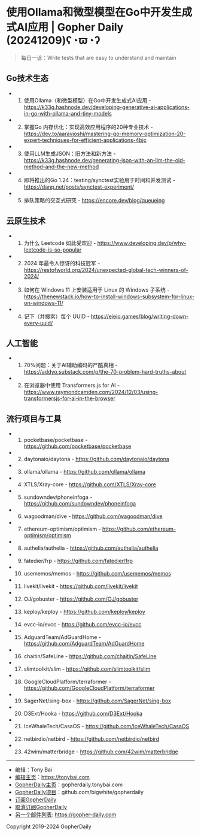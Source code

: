 # 使用Ollama和微型模型在Go中开发生成式AI应用 | Gopher Daily (20241209)ʕ◔ϖ◔ʔ

>每日一谚：Write tests that are easy to understand and maintain

## Go技术生态


- 1. 使用Ollama（和微型模型）在Go中开发生成式AI应用 - https://k33g.hashnode.dev/developing-generative-ai-applications-in-go-with-ollama-and-tiny-models

- 2. 掌握Go 内存优化：实现高效应用程序的20种专业技术 - https://dev.to/aaravjoshi/mastering-go-memory-optimization-20-expert-techniques-for-efficient-applications-4bjc

- 3. 使用LLM生成JSON：旧方法和新方法 - https://k33g.hashnode.dev/generating-json-with-an-llm-the-old-method-and-the-new-method

- 4. 即将推出的Go 1.24：testing/synctest实验用于时间和并发测试 - https://danp.net/posts/synctest-experiment/

- 5. 排队策略的交互式研究 - https://encore.dev/blog/queueing


## 云原生技术


- 1. 为什么 Leetcode 如此受欢迎 - https://www.developing.dev/p/why-leetcode-is-so-popular

- 2. 2024 年最令人惊讶的科技冠军 - https://restofworld.org/2024/unexpected-global-tech-winners-of-2024/

- 3. 如何在 Windows 11 上安装适用于 Linux 的 Windows 子系统 - https://thenewstack.io/how-to-install-windows-subsystem-for-linux-on-windows-11/

- 4. 记下（并搜索）每个 UUID - https://eieio.games/blog/writing-down-every-uuid/


## 人工智能


- 1. 70%问题：关于AI辅助编码的严酷真相 - https://addyo.substack.com/p/the-70-problem-hard-truths-about

- 2. 在浏览器中使用 Transformers.js for AI - https://www.raymondcamden.com/2024/12/03/using-transformersjs-for-ai-in-the-browser


## 流行项目与工具


- 1. pocketbase/pocketbase - https://github.com/pocketbase/pocketbase

- 2. daytonaio/daytona - https://github.com/daytonaio/daytona

- 3. ollama/ollama - https://github.com/ollama/ollama

- 4. XTLS/Xray-core - https://github.com/XTLS/Xray-core

- 5. sundowndev/phoneinfoga - https://github.com/sundowndev/phoneinfoga

- 6. wagoodman/dive - https://github.com/wagoodman/dive

- 7. ethereum-optimism/optimism - https://github.com/ethereum-optimism/optimism

- 8. authelia/authelia - https://github.com/authelia/authelia

- 9. fatedier/frp - https://github.com/fatedier/frp

- 10. usememos/memos - https://github.com/usememos/memos

- 11. livekit/livekit - https://github.com/livekit/livekit

- 12. OJ/gobuster - https://github.com/OJ/gobuster

- 13. keploy/keploy - https://github.com/keploy/keploy

- 14. evcc-io/evcc - https://github.com/evcc-io/evcc

- 15. AdguardTeam/AdGuardHome - https://github.com/AdguardTeam/AdGuardHome

- 16. chaitin/SafeLine - https://github.com/chaitin/SafeLine

- 17. slimtoolkit/slim - https://github.com/slimtoolkit/slim

- 18. GoogleCloudPlatform/terraformer - https://github.com/GoogleCloudPlatform/terraformer

- 19. SagerNet/sing-box - https://github.com/SagerNet/sing-box

- 20. D3Ext/Hooka - https://github.com/D3Ext/Hooka

- 21. IceWhaleTech/CasaOS - https://github.com/IceWhaleTech/CasaOS

- 22. netbirdio/netbird - https://github.com/netbirdio/netbird

- 23. 42wim/matterbridge - https://github.com/42wim/matterbridge


----

- 编辑：Tony Bai
- [编辑主页](https://tonybai.com)：https://tonybai.com
- [GopherDaily主页](https://gopherdaily.tonybai.com)：gopherdaily.tonybai.com
- [GopherDaily项目](https://github.com/bigwhite/gopherdaily)：github.com/bigwhite/gopherdaily
- [订阅GopherDaily](https://gopherdaily.tonybai.com/subscribe)
- [取消订阅GopherDaily](https://gopherdaily.tonybai.com/unsubscribe)
- [另一个邮件列表](https://gopher-daily.com): https://gopher-daily.com

Copyright 2019-2024 GopherDaily
